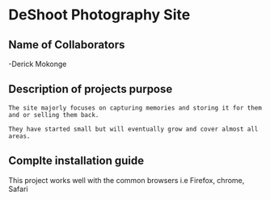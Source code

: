 # DeShoot Photography Site

## Name of Collaborators    
-Derick Mokonge

## Description of projects purpose
    The site majorly focuses on capturing memories and storing it for them and or selling them back.

    They have started small but will eventually grow and cover almost all areas.

## Complte installation guide
This project works well with the common browsers i.e Firefox, chrome, Safari

